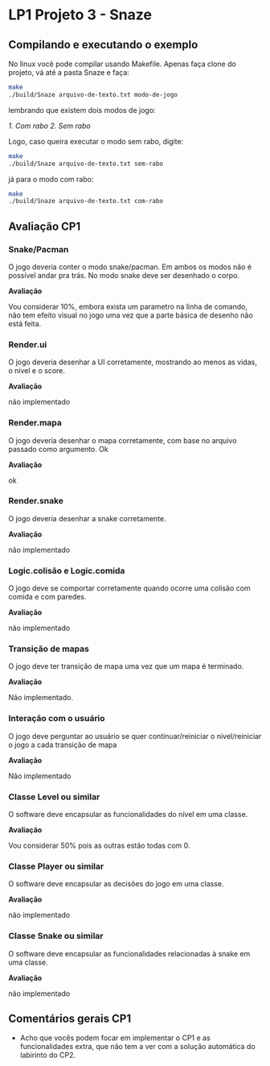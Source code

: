 # LP1 Projeto 3 - Snaze

## Compilando e executando o exemplo

No linux você pode compilar usando Makefile. Apenas faça clone do projeto, vá até a pasta Snaze e faça:

```bash
make
./build/Snaze arquivo-de-texto.txt modo-de-jogo
```

lembrando que existem dois modos de jogo:

*1. Com rabo*
*2. Sem rabo*

Logo, caso queira executar o modo sem rabo, digite:

```bash
make
./build/Snaze arquivo-de-texto.txt sem-rabo
```
já para o modo com rabo:

```bash
make
./build/Snaze arquivo-de-texto.txt com-rabo
```

## Avaliação CP1

### Snake/Pacman
O jogo deveria conter o modo snake/pacman. Em ambos os modos não é possível andar pra trás. No modo snake deve ser desenhado o corpo.

**Avaliação**

Vou considerar 10%, embora exista um parametro na linha de comando, não tem efeito visual no jogo uma vez que a parte básica de desenho não está feita.

### Render.ui
O jogo deveria desenhar a UI corretamente, mostrando ao menos as vidas, o nível e o score.

**Avaliação**

não implementado

### Render.mapa
O jogo deveria desenhar o mapa corretamente, com base no arquivo passado como argumento. Ok

**Avaliação**

ok

### Render.snake
O jogo deveria desenhar a snake corretamente.

**Avaliação**

não implementado

### Logic.colisão e Logic.comida
O jogo deve se comportar corretamente quando ocorre uma colisão com comida e com paredes.

**Avaliação**

não implementado

### Transição de mapas
O jogo deve ter transição de mapa uma vez que um mapa é terminado.

**Avaliação**

Não implementado.

### Interação com o usuário
O jogo deve perguntar ao usuário se quer continuar/reiniciar o nível/reiniciar o jogo a cada transição de mapa

**Avaliação**

Não implementado

### Classe Level ou similar
O software deve encapsular as funcionalidades do nível em uma classe.

**Avaliação**

Vou considerar 50% pois as outras estão todas com 0.

### Classe Player ou similar
O software deve encapsular as decisões do jogo em uma classe.

**Avaliação**

não implementado

### Classe Snake ou similar
O software deve encapsular as funcionalidades relacionadas à snake em uma classe. 

**Avaliação**

não implementado

## Comentários gerais CP1
- Acho que vocês podem focar em implementar o CP1 e as funcionalidades extra, que não tem a ver com a solução automática do labirinto do CP2.
